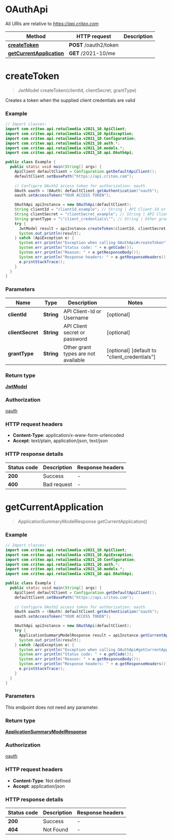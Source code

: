 # OAuthApi

All URIs are relative to *https://api.criteo.com*

Method | HTTP request | Description
------------- | ------------- | -------------
[**createToken**](OAuthApi.md#createToken) | **POST** /oauth2/token | 
[**getCurrentApplication**](OAuthApi.md#getCurrentApplication) | **GET** /2021-10/me | 


<a name="createToken"></a>
# **createToken**
> JwtModel createToken(clientId, clientSecret, grantType)



Creates a token when the supplied client credentials are valid

### Example
```java
// Import classes:
import com.criteo.api.retailmedia.v2021_10.ApiClient;
import com.criteo.api.retailmedia.v2021_10.ApiException;
import com.criteo.api.retailmedia.v2021_10.Configuration;
import com.criteo.api.retailmedia.v2021_10.auth.*;
import com.criteo.api.retailmedia.v2021_10.models.*;
import com.criteo.api.retailmedia.v2021_10.api.OAuthApi;

public class Example {
  public static void main(String[] args) {
    ApiClient defaultClient = Configuration.getDefaultApiClient();
    defaultClient.setBasePath("https://api.criteo.com");
    
    // Configure OAuth2 access token for authorization: oauth
    OAuth oauth = (OAuth) defaultClient.getAuthentication("oauth");
    oauth.setAccessToken("YOUR ACCESS TOKEN");

    OAuthApi apiInstance = new OAuthApi(defaultClient);
    String clientId = "clientId_example"; // String | API Client-Id or Username
    String clientSecret = "clientSecret_example"; // String | API Client secret or password
    String grantType = "\"client_credentials\""; // String | Other grant types are not available
    try {
      JwtModel result = apiInstance.createToken(clientId, clientSecret, grantType);
      System.out.println(result);
    } catch (ApiException e) {
      System.err.println("Exception when calling OAuthApi#createToken");
      System.err.println("Status code: " + e.getCode());
      System.err.println("Reason: " + e.getResponseBody());
      System.err.println("Response headers: " + e.getResponseHeaders());
      e.printStackTrace();
    }
  }
}
```

### Parameters

Name | Type | Description  | Notes
------------- | ------------- | ------------- | -------------
 **clientId** | **String**| API Client-Id or Username | [optional]
 **clientSecret** | **String**| API Client secret or password | [optional]
 **grantType** | **String**| Other grant types are not available | [optional] [default to &quot;client_credentials&quot;]

### Return type

[**JwtModel**](JwtModel.md)

### Authorization

[oauth](../README.md#oauth)

### HTTP request headers

 - **Content-Type**: application/x-www-form-urlencoded
 - **Accept**: text/plain, application/json, text/json

### HTTP response details
| Status code | Description | Response headers |
|-------------|-------------|------------------|
**200** | Success |  -  |
**400** | Bad request |  -  |

<a name="getCurrentApplication"></a>
# **getCurrentApplication**
> ApplicationSummaryModelResponse getCurrentApplication()



### Example
```java
// Import classes:
import com.criteo.api.retailmedia.v2021_10.ApiClient;
import com.criteo.api.retailmedia.v2021_10.ApiException;
import com.criteo.api.retailmedia.v2021_10.Configuration;
import com.criteo.api.retailmedia.v2021_10.auth.*;
import com.criteo.api.retailmedia.v2021_10.models.*;
import com.criteo.api.retailmedia.v2021_10.api.OAuthApi;

public class Example {
  public static void main(String[] args) {
    ApiClient defaultClient = Configuration.getDefaultApiClient();
    defaultClient.setBasePath("https://api.criteo.com");
    
    // Configure OAuth2 access token for authorization: oauth
    OAuth oauth = (OAuth) defaultClient.getAuthentication("oauth");
    oauth.setAccessToken("YOUR ACCESS TOKEN");

    OAuthApi apiInstance = new OAuthApi(defaultClient);
    try {
      ApplicationSummaryModelResponse result = apiInstance.getCurrentApplication();
      System.out.println(result);
    } catch (ApiException e) {
      System.err.println("Exception when calling OAuthApi#getCurrentApplication");
      System.err.println("Status code: " + e.getCode());
      System.err.println("Reason: " + e.getResponseBody());
      System.err.println("Response headers: " + e.getResponseHeaders());
      e.printStackTrace();
    }
  }
}
```

### Parameters
This endpoint does not need any parameter.

### Return type

[**ApplicationSummaryModelResponse**](ApplicationSummaryModelResponse.md)

### Authorization

[oauth](../README.md#oauth)

### HTTP request headers

 - **Content-Type**: Not defined
 - **Accept**: application/json

### HTTP response details
| Status code | Description | Response headers |
|-------------|-------------|------------------|
**200** | Success |  -  |
**404** | Not Found |  -  |

